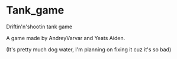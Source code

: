 # Tank_game
Driftin'n'shootin tank game

A game made by AndreyVarvar and Yeats Aiden.

(It's pretty much dog water, I'm planning on fixing it cuz it's so bad)
